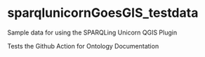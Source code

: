 # sparqlunicornGoesGIS_testdata
Sample data for using the SPARQLing Unicorn QGIS Plugin

Tests the Github Action for Ontology Documentation 
